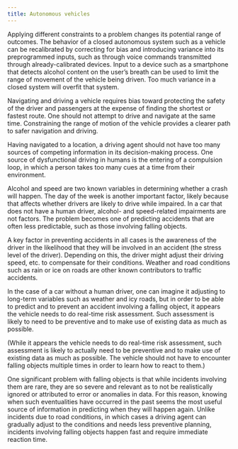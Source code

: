 ```yaml
---
title: Autonomous vehicles
---
```


Applying different constraints to a problem changes its potential range of outcomes. The behavior of a closed autonomous system such as a vehicle can be recalibrated by correcting for bias and introducing variance into its preprogrammed inputs, such as through voice commands transmitted through already-calibrated devices. Input to a device such as a smartphone that detects alcohol content on the user’s breath can be used to limit the range of movement of the vehicle being driven. Too much variance in a closed system will overfit that system.

Navigating and driving a vehicle requires bias toward protecting the safety of the driver and passengers at the expense of finding the shortest or fastest route. One should not attempt to drive and navigate at the same time. Constraining the range of motion of the vehicle provides a clearer path to safer navigation and driving.

Having navigated to a location, a driving agent should not have too many sources of competing information in its decision-making process. One source of dysfunctional driving in humans is the entering of a compulsion loop, in which a person takes too many cues at a time from their environment. 

Alcohol and speed are two known variables in determining whether a crash will happen. The day of the week is another important factor, likely because that affects whether drivers are likely to drive while impaired. 
In a car that does not have a human driver, alcohol- and speed-related impairments are not factors. The problem becomes one of predicting accidents that are often less predictable, such as those involving falling objects. 

A key factor in preventing accidents in all cases is the awareness of the driver in the likelihood that they will be involved in an accident (the stress level of the driver). Depending on this, the driver might adjust their driving speed, etc. to compensate for their conditions. Weather and road conditions such as rain or ice on roads are other known contributors to traffic accidents. 

In the case of a car without a human driver, one can imagine it adjusting to long-term variables such as weather and icy roads, but in order to be able to predict and to prevent an accident involving a falling object, it appears the vehicle needs to do real-time risk assessment. Such assessment is likely to need to be preventive and to make use of existing data as much as possible.

(While it appears the vehicle needs to do real-time risk assessment, such assessment is likely to actually need to be preventive and to make use of existing data as much as possible. The vehicle should not have to encounter falling objects multiple times in order to learn how to react to them.)

One significant problem with falling objects is that while incidents involving them are rare, they are so severe and relevant as to not be realistically ignored or attributed to error or anomalies in data. For this reason, knowing when such eventualities have occurred in the past seems the most useful source of information in predicting when they will happen again. Unlike incidents due to road conditions, in which cases a driving agent can gradually adjust to the conditions and needs less preventive planning, incidents involving falling objects happen fast and require immediate reaction time.  




 


